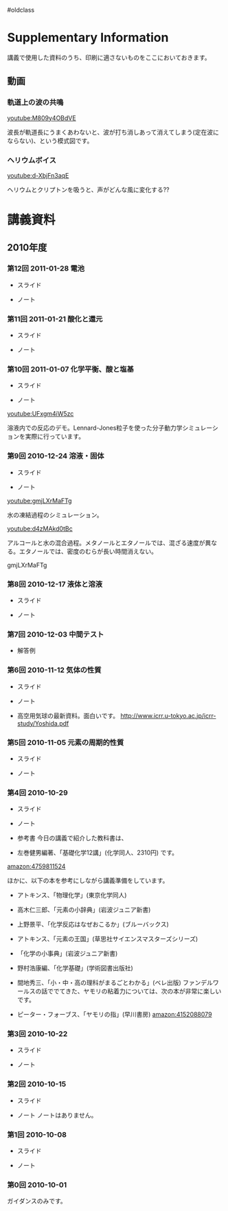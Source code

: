 #oldclass


# Supplementary Information

講義で使用した資料のうち、印刷に適さないものをここにおいておきます。


## 動画




### 軌道上の波の共鳴

[youtube:M809y4OBdVE](youtube:M809y4OBdVE)

波長が軌道長にうまくあわないと、波が打ち消しあって消えてしまう(定在波にならない)、という模式図です。

<!-- !氷の融解 -->

### ヘリウムボイス

[youtube:d-XbjFn3aqE](youtube:d-XbjFn3aqE)

ヘリウムとクリプトンを吸うと、声がどんな風に変化する??


# 講義資料


## 2010年度


### 第12回 2011-01-28 電池

* スライド
[](2011-01-28slide12.pdf)

* ノート
[](2011-01-28note12.pdf)


### 第11回 2011-01-21 酸化と還元

* スライド
[](2011-01-21slide11.pdf)

* ノート
[](2011-01-21note11.pdf)


### 第10回 2011-01-07 化学平衡、酸と塩基

* スライド
[](2011-01-07slide10.pdf)

* ノート
[](2011-01-07note10.pdf)

[youtube:UFxgm4iW5zc](youtube:UFxgm4iW5zc)

溶液内での反応のデモ。Lennard-Jones粒子を使った分子動力学シミュレーションを実際に行っています。


### 第9回 2010-12-24 溶液・固体

* スライド
[](2010-12-24slide9.pdf)

* ノート
[](2010-12-24note9.pdf)

[youtube:gmjLXrMaFTg](youtube:gmjLXrMaFTg)

水の凍結過程のシミュレーション。

[youtube:d4zMAkd0tBc](youtube:d4zMAkd0tBc)

アルコールと水の混合過程。メタノールとエタノールでは、混ざる速度が異なる。エタノールでは、密度のむらが長い時間消えない。

gmjLXrMaFTg




### 第8回 2010-12-17 液体と溶液

* スライド
[](2010-12-17slide8.pdf)

* ノート
[](2010-12-17note8.pdf)


### 第7回 2010-12-03 中間テスト

* 解答例
[](2010-12-03problem7answers.pdf)


### 第6回 2010-11-12 気体の性質

* スライド
[](2010-11-12slide6.pdf)

* ノート
[](2010-11-12note6.pdf)

* 高空用気球の最新資料。面白いです。
http://www.icrr.u-tokyo.ac.jp/icrr-study/Yoshida.pdf


### 第5回 2010-11-05 元素の周期的性質

* スライド
[](2010-11-05slide5.pdf)

* ノート
[](2010-11-05note5.pdf)


### 第4回 2010-10-29

* スライド
[](2010-10-29.pdf)

* ノート
[](2010-10-29note.pdf)

* 参考書
今日の講義で紹介した教科書は、

* 左巻健男編著、「基礎化学12講」(化学同人、2310円)
です。

[amazon:4759811524](amazon:4759811524)

ほかに、以下の本を参考にしながら講義準備をしています。

* アトキンス、「物理化学」(東京化学同人)
* 高木仁三郎、「元素の小辞典」(岩波ジュニア新書)
* 上野景平、「化学反応はなぜおこるか」(ブルーバックス)
* アトキンス、「元素の王国」(草思社サイエンスマスターズシリーズ)
* 「化学の小事典」(岩波ジュニア新書)
* 野村浩康編、「化学基礎」(学術図書出版社)
* 間地秀三、「小・中・高の理科がまるごとわかる」(ベレ出版)
ファンデルワールスの話ででてきた、ヤモリの粘着力については、次の本が非常に楽しいです。

* ピーター・フォーブス、「ヤモリの指」(早川書房)
[amazon:4152088079](amazon:4152088079)






### 第3回 2010-10-22

* スライド
[](2010-10-22.pdf)

* ノート
[](2010-10-22note.pdf)


### 第2回 2010-10-15

* スライド
[](2010-10-15.pdf)

* ノート
ノートはありません。

<!-- [](2010-10-29note.pdf) -->

### 第1回 2010-10-08

* スライド
[](2010-10-08.pdf)

* ノート
[](2010-10-08note.pdf)


### 第0回 2010-10-01

ガイダンスのみです。

<!--  -->
